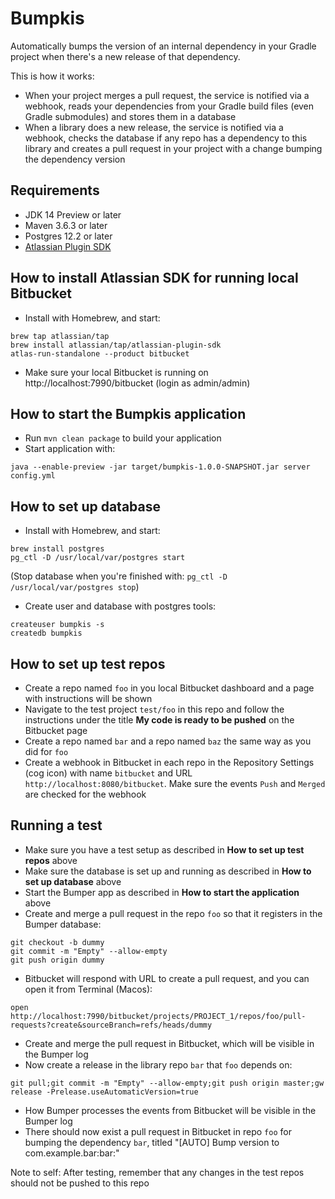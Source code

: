 # Bumpkis

Automatically bumps the version of an internal dependency in your Gradle project when there's a new release of that dependency.

This is how it works:
- When your project merges a pull request, the service is notified via a webhook, reads your dependencies from your
  Gradle build files (even Gradle submodules) and stores them in a database
- When a library does a new release, the service is notified via a webhook, checks the database if any repo has a
  dependency to this library and creates a pull request in your project with a change bumping the dependency version
  
## Requirements

- JDK 14 Preview or later
- Maven 3.6.3 or later
- Postgres 12.2 or later
- [Atlassian Plugin SDK](https://developer.atlassian.com/server/framework/atlassian-sdk/atlas-run-standalone/)

## How to install Atlassian SDK for running local Bitbucket

- Install with Homebrew, and start:
```
brew tap atlassian/tap
brew install atlassian/tap/atlassian-plugin-sdk
atlas-run-standalone --product bitbucket
```
- Make sure your local Bitbucket is running on http://localhost:7990/bitbucket (login as admin/admin)

## How to start the Bumpkis application

- Run `mvn clean package` to build your application
- Start application with:
```
java --enable-preview -jar target/bumpkis-1.0.0-SNAPSHOT.jar server config.yml
```

## How to set up database

- Install with Homebrew, and start:
```
brew install postgres
pg_ctl -D /usr/local/var/postgres start
```
(Stop database when you're finished with: `pg_ctl -D /usr/local/var/postgres stop`)

- Create user and database with postgres tools:
```
createuser bumpkis -s
createdb bumpkis
```

## How to set up test repos

- Create a repo named `foo` in you local Bitbucket dashboard and a page with instructions will be shown
- Navigate to the test project `test/foo` in this repo and follow the instructions under the title
  **My code is ready to be pushed** on the Bitbucket page
- Create a repo named `bar` and a repo named `baz` the same way as you did for `foo`
- Create a webhook in Bitbucket in each repo in the Repository Settings (cog icon) with name `bitbucket` and URL 
  `http://localhost:8080/bitbucket`. Make sure the events `Push` and `Merged` are checked for the webhook
 
## Running a test

- Make sure you have a test setup as described in **How to set up test repos** above
- Make sure the database is set up and running as described in **How to set up database** above
- Start the Bumper app as described in **How to start the application** above
- Create and merge a pull request in the repo `foo` so that it registers in the Bumper database:
```
git checkout -b dummy
git commit -m "Empty" --allow-empty
git push origin dummy
```
- Bitbucket will respond with URL to create a pull request, and you can open it from Terminal (Macos):
```
open http://localhost:7990/bitbucket/projects/PROJECT_1/repos/foo/pull-requests?create&sourceBranch=refs/heads/dummy
```
- Create and merge the pull request in Bitbucket, which will be visible in the Bumper log
- Now create a release in the library repo `bar` that `foo` depends on:
```
git pull;git commit -m "Empty" --allow-empty;git push origin master;gw release -Prelease.useAutomaticVersion=true
```
- How Bumper processes the events from Bitbucket will be visible in the Bumper log
- There should now exist a pull request in Bitbucket in repo `foo` for bumping the dependency `bar`, titled
  "[AUTO] Bump version to com.example.bar:bar:<version>"

Note to self: After testing, remember that any changes in the test repos should not be pushed to this repo
